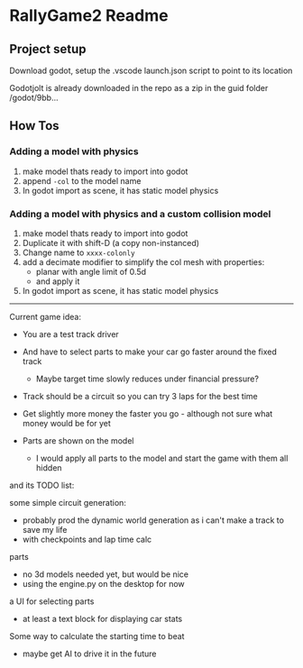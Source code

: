 # RallyGame2 Readme

## Project setup

Download godot, setup the .vscode launch.json script to point to its location

Godotjolt is already downloaded in the repo as a zip in the guid folder /godot/9bb...


## How Tos

### Adding a model with physics
1. make model thats ready to import into godot
1. append `-col` to the model name
1. In godot import as scene, it has static model physics

### Adding a model with physics and a custom collision model
1. make model thats ready to import into godot
1. Duplicate it with shift-D (a copy non-instanced)
1. Change name to `xxxx-colonly`
1. add a decimate modifier to simplify the col mesh with properties:
   - planar with angle limit of 0.5d
   - and apply it
1. In godot import as scene, it has static model physics


----

Current game idea:

- You are a test track driver
- And have to select parts to make your car go faster around the fixed track
  - Maybe target time slowly reduces under financial pressure?

- Track should be a circuit so you can try 3 laps for the best time

- Get slightly more money the faster you go - although not sure what money would be for yet

- Parts are shown on the model
  - I would apply all parts to the model and start the game with them all hidden

and its TODO list:

some simple circuit generation:
- probably prod the dynamic world generation as i can't make a track to save my life
- with checkpoints and lap time calc

parts
- no 3d models needed yet, but would be nice
- using the engine.py on the desktop for now

a UI for selecting parts
- at least a text block for displaying car stats

Some way to calculate the starting time to beat
- maybe get AI to drive it in the future
